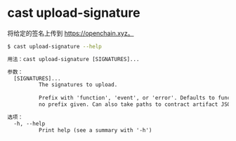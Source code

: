 # cast upload-signature

将给定的签名上传到 https://openchain.xyz。

```bash
$ cast upload-signature --help
```

```txt
用法：cast upload-signature [SIGNATURES]...

参数：
  [SIGNATURES]...
          The signatures to upload.
          
          Prefix with 'function', 'event', or 'error'. Defaults to function if
          no prefix given. Can also take paths to contract artifact JSON.

选项：
  -h, --help
          Print help (see a summary with '-h')
```